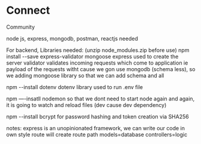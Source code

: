 # Connect
Community

node js, express, mongodb, postman, reactjs needed

For backend, Libraries needed:
(unzip node_modules.zip before use)
npm install --save express-validator mongoose
express used to create the server
validator validates incoming requests which come to application ie payload of the requests witht 
cause we gon use mongodb (schema less), so we adding mongoose library so that we can add schema and all

npm --install dotenv
dotenv library used to run .env file

npm —-insatll nodemon
so that we dont need to start node again and again, it is going to watch and reload files
(dev cause dev dependency)

npm --install bcrypt
for password hashing and token creation via SHA256

notes:
express is an unopinionated framework, we can write our code in own style
route will create route path
models=database
controllers=logic

